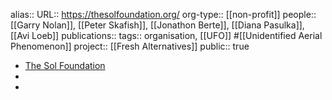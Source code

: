 alias::
URL:: https://thesolfoundation.org/
org-type:: [[non-profit]] 
people:: [[Garry Nolan]], [[Peter Skafish]], [[Jonathon Berte]], [[Diana Pasulka]], [[Avi Loeb]] 
publications:: 
tags:: organisation, [[UFO]] #[[Unidentified Aerial Phenomenon]] 
project:: [[Fresh Alternatives]] 
public:: true

- [The Sol Foundation](https://thesolfoundation.org/)
-
-